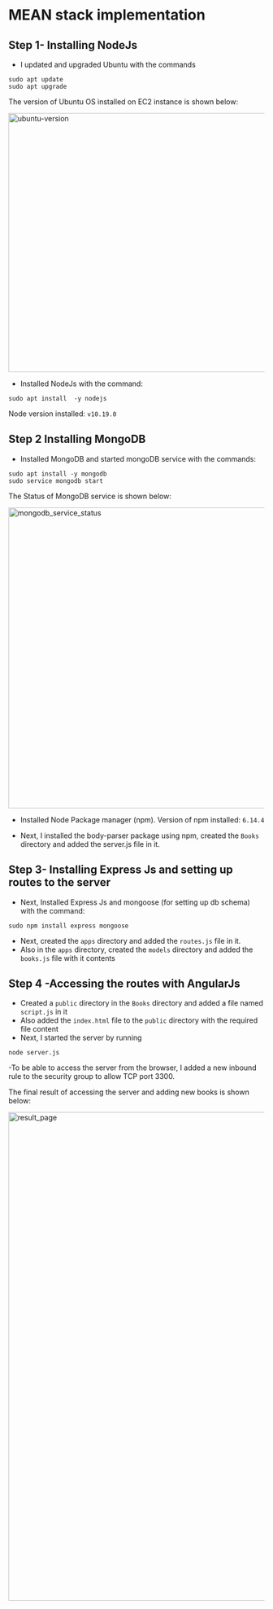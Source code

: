 # MEAN stack implementation

## Step 1- Installing NodeJs
- I updated and upgraded Ubuntu with the commands
```
sudo apt update
sudo apt upgrade
```
The version of Ubuntu OS installed on EC2 instance is shown below:

<img width="509" alt="ubuntu-version" src="https://user-images.githubusercontent.com/23315232/122067353-6c205900-cdeb-11eb-988e-80e5e0b9911f.png">

- Installed NodeJs with the command:
```
sudo apt install  -y nodejs
```
Node version installed: ``` v10.19.0 ```

## Step 2 Installing MongoDB
- Installed MongoDB and started mongoDB service with the commands:
```
sudo apt install -y mongodb
sudo service mongodb start
```
The Status of MongoDB service is shown below:

<img width="591" alt="mongodb_service_status" src="https://user-images.githubusercontent.com/23315232/122230937-faf7a900-ceb1-11eb-8cf5-0104cebfc963.png">

- Installed Node Package manager (npm). Version of npm installed: ``` 6.14.4 ```  

- Next, I installed the body-parser package using npm, created the ``` Books ``` directory and added the server.js file in it.

## Step 3- Installing Express Js and setting up routes to the server
- Next, Installed Express Js and mongoose (for setting up db schema) with the command:
```
sudo npm install express mongoose
```
- Next, created the ```apps``` directory and added the ```routes.js``` file in it.
- Also in the ```apps``` directory, created the ```models``` directory and added the ```books.js``` file with it contents

## Step 4 -Accessing the routes with AngularJs
- Created a ```public``` directory in the ```Books``` directory  and added a file named ```script.js``` in it 
- Also added the ```index.html``` file to the ```public``` directory with the required file content
- Next, I started the server by running 
 ```
 node server.js
 ```
 -To be able to access the server from the browser, I added a new inbound rule to the security group to allow TCP port 3300.
 
 The final result of accessing the server and adding new books is shown below:
 
 <img width="960" alt="result_page" src="https://user-images.githubusercontent.com/23315232/122253516-25eaf880-cec4-11eb-8565-802a20100050.png">



